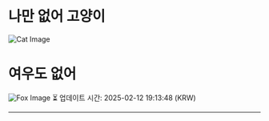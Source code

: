 
# 나만 없어 고양이

![Cat Image](https://cdn2.thecatapi.com/images/blb.jpg)

# 여우도 없어
![Fox Image](https://randomfox.ca/images/1.jpg)
⏳ 업데이트 시간: 2025-02-12 19:13:48 (KRW)

---
